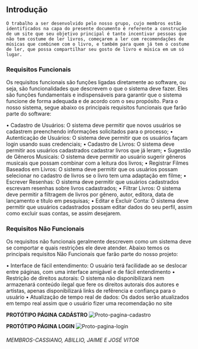 
## Introdução
	O trabalho a ser desenvolvido pelo nosso grupo, cujo membros estão identificados na capa do presente documento é referente a construção de um site que seu objetivo principal é tanto incentivar pessoas que não tem costume de ler livros, começarem a ler com recomendações de músicas que combinem com o livro, e também para quem já tem o costume de ler, que possa compartilhar seu gosto de livro e música em um só lugar.


### Requisitos Funcionais

  Os requisitos funcionais são funções ligadas diretamente ao software, ou seja, são funcionalidades que descrevem o que o sistema deve fazer. Eles são funções fundamentais e 
indispensáveis para garantir que o sistema funcione de forma adequada e de acordo com o seu propósito.
Para o nosso sistema, segue abaixo os principais requisitos funcionais que farão parte do software:
 
•	Cadastro de Usuários: O sistema deve permitir que novos usuários se cadastrem preenchendo informações solicitados para o processo;
•	Autenticação de Usuários: O sistema deve permitir que os usuários façam login usando suas credenciais;
•	Cadastro de Livros: O sistema deve permitir aos usuários cadastrados cadastrar livros que já leram;
•	Sugestão de Gêneros Musicais: O sistema deve permitir ao usuário sugerir gêneros musicais que possam combinar com a leitura dos livros;
•	Registrar Filmes Baseados em Livros: O sistema deve permitir que os usuários possam selecionar no cadastro de livros se o livro tem uma adaptação em filme;
•	Escrever Resenhas: O sistema deve permitir que usuários cadastrados escrevam resenhas sobre livros cadastrados;
•	Filtrar Livros: O sistema deve permitir a filtragem de livros por gênero, autor, editora, data de lançamento e título em pesquisas;
•	Editar e Excluir Conta: O sistema deve permitir que usuários cadastrados possam editar dados do seu perfil, assim como excluir suas contas, se assim desejarem.

### Requisitos Não Funcionais
   Os requisitos não funcionais geralmente descrevem como um sistema deve se comportar e quais restrições ele deve atender. 
Abaixo temos os principais requisitos Não Funcionais que farão parte do nosso projeto:

•	Interface de fácil entendimento: O usuário terá facilidade ao se deslocar entre páginas, com uma interface amigável e de fácil entendimento
•	Restrição de direitos autorais: O sistema não disponibilizará nem armazenará conteúdo ilegal que fere os direitos autorais dos autores e artistas, apenas disponibilizará links de refêrencia e confiança para o usuário
•	Atualização de tempo real de dados: Os dados serão atualizados em tempo real assim que o usuário fizer uma recomendação no site




**PROTÓTIPO PÁGINA CADÁSTRO**
![Proto-pagina-cadastro](https://github.com/user-attachments/assets/ff12d5a2-2df2-4401-b910-0fdd68c880af)


**PROTÓTIPO PÁGINA LOGIN**
![Proto-pagina-login](https://github.com/user-attachments/assets/b35ec9c9-fa4d-45f2-8990-7256f8f7bfdb)

 
###### MEMBROS-CASSIANO, ABILLIO, JAIME E JOSÉ VITOR
